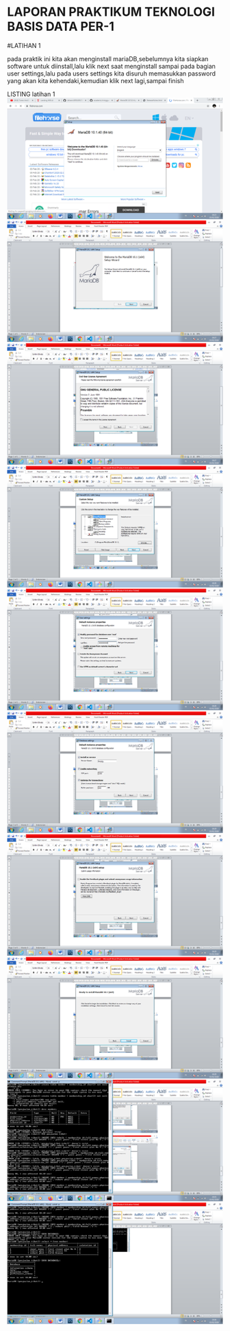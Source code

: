# LAPORAN PRAKTIKUM TEKNOLOGI BASIS DATA PER-1

#LATIHAN 1

pada praktik ini kita akan menginstall mariaDB,sebelumnya kita siapkan software untuk diinstall,lalu klik next saat menginstall sampai pada bagian user settings,lalu pada users settings kita disuruh memasukkan password yang akan kita kehendaki,kemudian klik next lagi,sampai finish

LISTING latihan 1
![Gambar 1](gambar_1.png) ![Gambar 2](gambar_2.png) ![Gambar 3](gambar_3.png) ![Gambar 4](gambar_4.png) ![Gambar 5](gambar_5.png) 
![Gambar 6](gambar_6.png) ![Gambar 7](gambar_7.png) ![Gambar 8](gambar_8.png) ![Gambar 9](gambar_9.png) ![Gambar 10](gambar_10.png)
